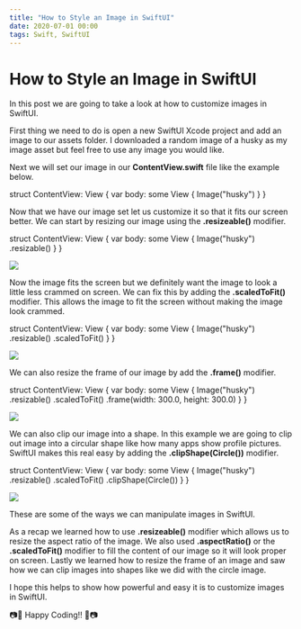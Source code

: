 ```yaml
---
title: "How to Style an Image in SwiftUI"
date: 2020-07-01 00:00
tags: Swift, SwiftUI
---
```

# How to Style an Image in SwiftUI

In this post we are going to take a look at how to customize images in SwiftUI.

First thing we need to do is open a new SwiftUI Xcode project and add an image to our assets folder. I downloaded a random image of a husky as my image asset but feel free to use any image you would like.

Next we will set our image in our **ContentView.swift** file like the example below.

struct ContentView: View {
    var body: some View {
        Image("husky")
    }
}

Now that we have our image set let us customize it so that it fits our screen better. We can start by resizing our image using the **.resizeable()** modifier.

struct ContentView: View {
    var body: some View {
        Image("husky")
            .resizable()
    }
}

![](https://swifttom.com/wp-content/uploads/2020/06/screen-shot-2020-06-30-at-5.07.23-pm.png?w=574)

Now the image fits the screen but we definitely want the image to look a little less crammed on screen. We can fix this by adding the **.scaledToFit()** modifier. This allows the image to fit the screen without making the image look crammed.

struct ContentView: View {
    var body: some View {
        Image("husky")
            .resizable()
            .scaledToFit()
    }
}

![](https://swifttom.com/wp-content/uploads/2020/06/screen-shot-2020-06-30-at-5.09.20-pm.png?w=562)

We can also resize the frame of our image by add the **.frame()** modifier.

struct ContentView: View {
    var body: some View {
        Image("husky")
            .resizable()
            .scaledToFit()
            .frame(width: 300.0, height: 300.0)
    }
}

![](https://swifttom.com/wp-content/uploads/2020/06/screen-shot-2020-06-30-at-5.13.39-pm.png?w=552)

We can also clip our image into a shape. In this example we are going to clip out image into a circular shape like how many apps show profile pictures. SwiftUI makes this real easy by adding the **.clipShape(Circle())** modifier.

struct ContentView: View {
    var body: some View {
        Image("husky")
            .resizable()
            .scaledToFit()
            .clipShape(Circle())
    }
}

![](https://swifttom.com/wp-content/uploads/2020/06/screen-shot-2020-06-30-at-5.23.18-pm.png?w=553)

These are some of the ways we can manipulate images in SwiftUI.

As a recap we learned how to use **.resizeable()** modifier which allows us to resize the aspect ratio of the image. We also used **.aspectRatio()** or the **.scaledToFit()** modifier to fill the content of our image so it will look proper on screen. Lastly we learned how to resize the frame of an image and saw how we can clip images into shapes like we did with the circle image.

I hope this helps to show how powerful and easy it is to customize images in SwiftUI.

📷🌉 Happy Coding!! 🌉📷
